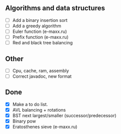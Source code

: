 ## Algorithms and data structures
- [ ] Add a binary insertion sort
- [ ] Add a greedy algorithm
- [ ] Euler function (e-maxx.ru)
- [ ] Prefix function (e-maxx.ru)
- [ ] Red and black tree balancing

## Other
- [ ] Cpu, cache, ram, assembly
- [ ] Correct javadoc, new format

## Done
- [x] Make a to do list.
- [x] AVL balancing + rotations
- [X] BST next largest/smaller (successor/predecessor)
- [X] Binary pow
- [X] Eratosthenes sieve (e-maxx.ru)